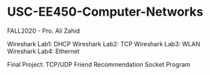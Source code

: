 # USC-EE450-Computer-Networks
FALL2020 - Pro. Ali Zahid

Wireshark Lab1: DHCP
Wireshark Lab2: TCP
Wireshark Lab3: WLAN
Wireshark Lab4: Ethernet

Final Project: TCP/UDP Friend Recommendation Socket Program
